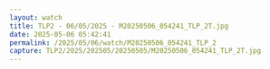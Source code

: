 ```yaml
---
layout: watch
title: TLP2 - 06/05/2025 - M20250506_054241_TLP_2T.jpg
date: 2025-05-06 05:42:41
permalink: /2025/05/06/watch/M20250506_054241_TLP_2
capture: TLP2/2025/202505/20250505/M20250506_054241_TLP_2T.jpg
---
```

